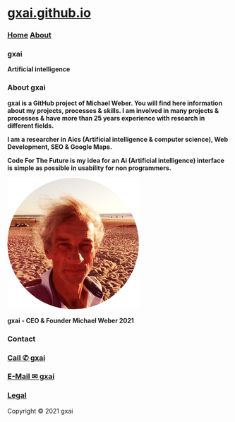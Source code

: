 # **[gxai.github.io](https://gxai.github.io)**
### **[Home](https://gxai.github.io)**  **[About](https://gxai.github.io/About)**
### **gxai**
**Artificial intelligence**

### About gxai
**gxai is a GitHub project of Michael Weber. You will find here information about my projects, processes & skills. I am involved in many projects & processes & have more than 25 years experience with research in different fields.**

**I am a researcher in Aics (Artificial intelligence & computer science), Web Development, SEO & Google Maps.**

**Code For The Future is my idea for an Ai (Artificial intelligence) interface is simple as possible in usability for non programmers.**

<img src="Michael-Weber.png" alt="Michael Weber">

**gxai - CEO & Founder Michael Weber 2021**

### **Contact**
### **[Call ✆ gxai](tel:31649557828)**
### **[E-Mail ✉ gxai](mailto:gxai.git@gmail.com)**

### [Legal](https://gxai.github.io/legal)

Copyright © 2021 gxai
